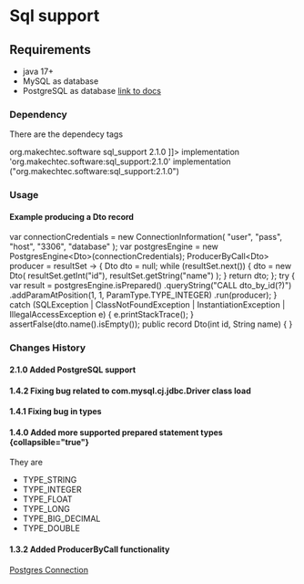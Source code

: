 # Sql support

## Requirements ##

- java 17+
- MySQL as database
- PostgreSQL as database [link to docs](postgres-connection.md)

### Dependency ###

There are the dependecy tags

<tabs>
    <tab title="Maven">
        <code-block lang=xml>
            <![CDATA[
                <dependency>
                    <groupId>org.makechtec.software</groupId>
                    <artifactId>sql_support</artifactId>
                    <version>2.1.0</version>
                </dependency>
            ]]>
        </code-block>
    </tab>
    <tab title="Groovy">
        <code-block lang=groovy>
            implementation 'org.makechtec.software:sql_support:2.1.0'
        </code-block>
    </tab>
    <tab title="Kotlin">
        <code-block lang=kotlin>
            implementation ("org.makechtec.software:sql_support:2.1.0")
        </code-block>
    </tab>
</tabs>

### Usage

#### Example producing a Dto record

<tabs>
    <tab title="Call to database">
        <code-block lang="java">
                var connectionCredentials = new ConnectionInformation(
                    "user",
                    "pass",
                    "host",
                    "3306",
                    "database"
                );
                var postgresEngine = new PostgresEngine&lt;Dto&gt;(connectionCredentials);
                ProducerByCall&lt;Dto&gt; producer =
                        resultSet -> {
                            Dto dto = null;
                            while (resultSet.next()) {
                                dto = new Dto(
                                        resultSet.getInt("id"),
                                        resultSet.getString("name")
                                );
                            }
                            return dto;
                        };
                try {
                    var result =
                            postgresEngine.isPrepared()
                                    .queryString("CALL dto_by_id(?)")
                                    .addParamAtPosition(1, 1, ParamType.TYPE_INTEGER)
                                    .run(producer);
                } catch (SQLException | ClassNotFoundException | InstantiationException | IllegalAccessException e) {
                    e.printStackTrace();
                }
                assertFalse(dto.name().isEmpty());
        </code-block>
    </tab>
    <tab title="Dto.java">
        <code-block lang="java">
            public record Dto(int id, String name) {
            }
        </code-block>
    </tab>
</tabs>

### Changes History ###

#### 2.1.0 Added PostgreSQL support ####

#### 1.4.2 Fixing bug related to com.mysql.cj.jdbc.Driver class load ####

#### 1.4.1 Fixing bug in types ####

#### 1.4.0 Added more supported prepared statement types {collapsible="true"}

They are

- TYPE_STRING
- TYPE_INTEGER
- TYPE_FLOAT
- TYPE_LONG
- TYPE_BIG_DECIMAL
- TYPE_DOUBLE

#### 1.3.2 Added ProducerByCall functionality ####

<seealso>
    <category ref="wrs">
        <a href="postgres-connection.md">Postgres Connection</a>
    </category>
</seealso>